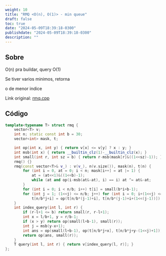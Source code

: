 ```yaml
---
weight: 10
title: "RMQ <O(n), O(1)> - min queue"
draft: false
toc: true
date: "2024-05-09T18:39:18-0300"
publishdate: "2024-05-09T18:39:18-0300"
description: ""
---
```


## Sobre
 O(n) pra buildar, query O(1)

 Se tiver varios minimos, retorna

 o de menor indice



Link original: [rmq.cpp](https://github.com/brunomaletta/Biblioteca/tree/master/Codigo/Estruturas/rmq.cpp)

## Código
```cpp
template<typename T> struct rmq {
	vector<T> v;
	int n; static const int b = 30;
	vector<int> mask, t;

	int op(int x, int y) { return v[x] <= v[y] ? x : y; }
	int msb(int x) { return __builtin_clz(1)-__builtin_clz(x); }
	int small(int r, int sz = b) { return r-msb(mask[r]&((1<<sz)-1)); }
	rmq() {}
	rmq(const vector<T>& v_) : v(v_), n(v.size()), mask(n), t(n) {
		for (int i = 0, at = 0; i < n; mask[i++] = at |= 1) {
			at = (at<<1)&((1<<b)-1);
			while (at and op(i-msb(at&-at), i) == i) at ^= at&-at;
		}
		for (int i = 0; i < n/b; i++) t[i] = small(b*i+b-1);
		for (int j = 1; (1<<j) <= n/b; j++) for (int i = 0; i+(1<<j) <= n/b; i++)
			t[n/b*j+i] = op(t[n/b*(j-1)+i], t[n/b*(j-1)+i+(1<<(j-1))]);
	}
	int index_query(int l, int r) {
		if (r-l+1 <= b) return small(r, r-l+1);
		int x = l/b+1, y = r/b-1;
		if (x > y) return op(small(l+b-1), small(r));
		int j = msb(y-x+1);
		int ans = op(small(l+b-1), op(t[n/b*j+x], t[n/b*j+y-(1<<j)+1]));
		return op(ans, small(r));
	}
	T query(int l, int r) { return v[index_query(l, r)]; }
};
```
